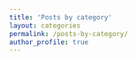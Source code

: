 ```yaml
---
title: 'Posts by category'
layout: categories
permalink: /posts-by-category/
author_profile: true
---
```

